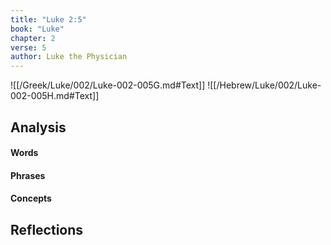 ```yaml
---
title: "Luke 2:5"
book: "Luke"
chapter: 2
verse: 5
author: Luke the Physician
---
```

![[/Greek/Luke/002/Luke-002-005G.md#Text]]
![[/Hebrew/Luke/002/Luke-002-005H.md#Text]]

## Analysis

#### Words

#### Phrases

#### Concepts

## Reflections
